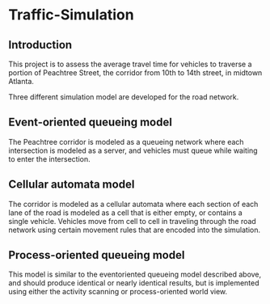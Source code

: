 # Traffic-Simulation
## Introduction
This project is to assess the average travel time for vehicles to traverse a portion of Peachtree Street, the corridor from 10th to 14th street, in midtown Atlanta.

Three different simulation model are developed for the road network.

## Event-oriented queueing model
The Peachtree corridor is modeled as a queueing network where each intersection is modeled as a server, and vehicles must queue while waiting to enter
the intersection.

## Cellular automata model
The corridor is modeled as a cellular automata where each section of each lane of the road is modeled as a cell that is either empty, or contains a single vehicle.
Vehicles move from cell to cell in traveling through the road network using certain movement rules that are encoded into the simulation.

## Process-oriented queueing model
This model is similar to the eventoriented queueing model described above, and should produce identical or nearly identical results, but is implemented using either the activity scanning or process-oriented world view.

